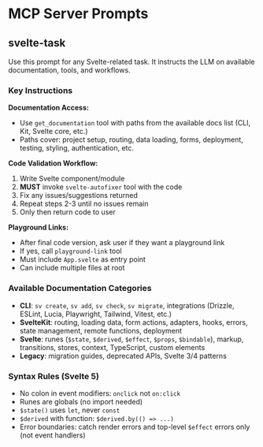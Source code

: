 # MCP Server Prompts

## svelte-task

Use this prompt for any Svelte-related task. It instructs the LLM on available documentation, tools, and workflows.

### Key Instructions

**Documentation Access:**
- Use `get_documentation` tool with paths from the available docs list (CLI, Kit, Svelte core, etc.)
- Paths cover: project setup, routing, data loading, forms, deployment, testing, styling, authentication, etc.

**Code Validation Workflow:**
1. Write Svelte component/module
2. **MUST** invoke `svelte-autofixer` tool with the code
3. Fix any issues/suggestions returned
4. Repeat steps 2-3 until no issues remain
5. Only then return code to user

**Playground Links:**
- After final code version, ask user if they want a playground link
- If yes, call `playground-link` tool
- Must include `App.svelte` as entry point
- Can include multiple files at root

### Available Documentation Categories

- **CLI**: `sv create`, `sv add`, `sv check`, `sv migrate`, integrations (Drizzle, ESLint, Lucia, Playwright, Tailwind, Vitest, etc.)
- **SvelteKit**: routing, loading data, form actions, adapters, hooks, errors, state management, remote functions, deployment
- **Svelte**: runes (`$state`, `$derived`, `$effect`, `$props`, `$bindable`), markup, transitions, stores, context, TypeScript, custom elements
- **Legacy**: migration guides, deprecated APIs, Svelte 3/4 patterns

### Syntax Rules (Svelte 5)

- No colon in event modifiers: `onclick` not `on:click`
- Runes are globals (no import needed)
- `$state()` uses `let`, never `const`
- `$derived` with function: `$derived.by(() => ...)`
- Error boundaries: catch render errors and top-level `$effect` errors only (not event handlers)